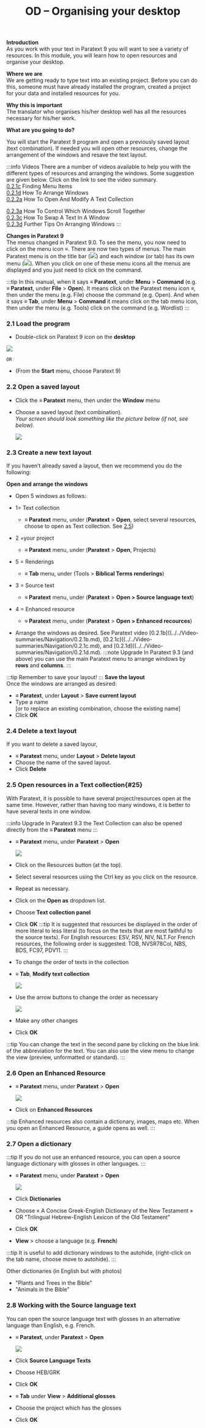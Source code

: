 ﻿---
title: 2. OD – Organising your desktop 
---

**Introduction**  
As you work with your text in Paratext 9 you will want to see a variety of resources. In this module, you will learn how to open resources and organise your desktop.

**Where we are**  
We are getting ready to type text into an existing project. Before you can do this, someone must have already installed the program, created a project for your data and installed resources for you.

**Why this is important**  
The translator who organises his/her desktop well has all the resources necessary for his/her work.

**What are you going to do?**

You will start the Paratext 9 program and open a previously saved layout (text combination). If needed you will open other resources, change the arrangement of the windows and resave the text layout.

:::info Videos 
There are a number of videos available to help you with the different types of resources and arranging the windows. Some suggestion are given below. Click on the link to see the video summary.  
[0.2.1c](../../Video-summaries/Navigation/0.2.1c.md) Finding Menu Items  
[0.2.1d](../../Video-summaries/Navigation/0.2.1d.md) How To Arrange Windows  
[0.2.2a](../../Video-summaries/Navigation/0.2.2a.md) How To Open And Modify A Text Collection

[0.2.3a](../../Video-summaries/Navigation/0.2.3a.md) How To Control Which Windows Scroll Together  
[0.2.3c](../../Video-summaries/Navigation/0.2.3c.md) How To Swap A Text In A Window  
[0.2.3d](../../Video-summaries/Navigation/0.2.3d.md) Further Tips On Arranging Windows
:::

**Changes in Paratext 9**  
The menus changed in Paratext 9.0. To see the menu, you now need to click on the menu icon ≡. There are now two types of menus. The main Paratext menu is on the title bar (![](../media/a7c437f2736cb28b0dff7abd780f5f94.png)) and each window (or tab) has its own menu (![](../media/65ab77824a1e025fac1bf88feb6ba66f.png)). When you click on one of these menu icons all the menus are displayed and you just need to click on the command.

:::tip
In this manual, when it says **≡ Paratext**, under **Menu** \> **Command** (e.g. **≡ Paratext**, under **File** \> **Open**). It means click on the Paratext menu icon ≡, then under the menu (e.g. File) choose the command (e.g. Open). And when it says **≡ Tab**, under **Menu** \> **Command** it means click on the tab menu icon, then under the menu (e.g. Tools) click on the command (e.g. Wordlist)
:::
### 2.1 Load the program

-   Double-click on Paratext 9 icon on the **desktop**

   ![](../media/b2697bb533e7765029252c8d51301dc9.png)

    OR

-   (From the **Start** menu, choose Paratext 9)

### 2.2 Open a saved layout

-   Click the **≡ Paratext** menu, then under the **Window** menu
-   Choose a saved layout (text combination).  
    *Your screen should look something like the picture below (if not, see below).*

    ![](../media/04940ad26e529e9718ce606e1fbda153.png)

### 2.3 Create a new text layout

If you haven’t already saved a layout, then we recommend you do the following:

**Open and arrange the windows**

-   Open 5 windows as follows:
-   1= Text collection
     -   **≡ Paratext** menu, under (**Paratext** \> **Open**, select several resources, choose to open as Text collection. See [2.5](2.OD.md#25))
-   2 =your project
     -   **≡ Paratext** menu, under (**Paratext** \> **Open**, Projects)
-   5 = Renderings
     -   **≡ Tab** menu, under (Tools \> **Biblical Terms renderings**)
-   3 = Source text
     -   **≡ Paratext** menu, under (**Paratext** \> **Open \> Source language text**)
-   4 = Enhanced resource
     -   **≡ Paratext** menu, under (**Paratext** \> **Open \> Enhanced recources**)

-   Arrange the windows as desired. See Paratext video [0.2.1b]((../../Video-summaries/Navigation/0.2.1b.md), [0.2.1c]((../../Video-summaries/Navigation/0.2.1c.md), and [0.2.1d]((../../Video-summaries/Navigation/0.2.1d.md).
:::note Upgrade
In Paratext 9.3 (and above) you can use the main Paratext menu to arrange windows by **rows** and **columns**.
:::

:::tip
Remember to save your layout!
:::
**Save the layout**  
Once the windows are arranged as desired:
-   **≡ Paratext**, under **Layout** \> **Save current layout**
-   Type a name  
    [or to replace an existing combination, choose the existing name]  
-   Click **OK**

### 2.4 Delete a text layout

If you want to delete a saved layour,

-   **≡ Paratext** menu, under **Layout** \> **Delete layout**
-   Choose the name of the saved layout.
-   Click **Delete**

### 2.5 Open resources in a Text collection{#25}

With Paratext, it is possible to have several project/resources open at the same time. However, rather than having too many windows, it is better to have several texts in one window.

:::info Upgrade
In Paratext 9.3 the Text Collection can also be opened directly from the **≡ Paratext** menu
:::

-   **≡ Paratext** menu, under **Paratext** \> **Open**

    ![](../media/OpenText.en.png)

-   Click on the Resources button (at the top).
-   Select several resources using the Ctrl key as you click on the resource.
-   Repeat as necessary.
-   Click on the **Open as** dropdown list.
-   Choose **Text collection panel**
-   Click **OK**
:::tip
It is suggested that resources be displayed in the order of more literal to less literal (to focus on the texts that are most faithful to the source texts). For English resources: ESV, RSV, NIV, NLT.For French resources, the following order is suggested: TOB, NVSR78Col, NBS, BDS, FC97, PDV11. 
:::

-   To change the order of texts in the collection
-   **≡ Tab**, **Modify text collection**

    ![](../media/a356ed446662b836196dfcc07a8847b1.png)

-   Use the arrow buttons to change the order as necessary

    ![](../media/52dd938c6ab8c8d2d540e062c9848466.png)

-   Make any other changes
-   Click **OK**

:::tip
You can change the text in the second pane by clicking on the blue link of the abbreviation for the text. You can also use the view menu to change the view (preview, unformatted or standard).
:::

### 2.6 Open an Enhanced Resource

-   **≡ Paratext** menu, under **Paratext** \> **Open**

    ![](../media/952eee9519e0b51a2f4c65c541b00845.png)

-   Click on **Enhanced Resources**

:::tip
Enhanced resources also contain a dictionary, images, maps etc. When you open an Enhanced Resource, a guide opens as well.
:::

### 2.7 Open a dictionary

:::tip
If you do not use an enhanced resource, you can open a source language dictionary with glosses in other languages.
:::

-   **≡ Paratext** menu, under **Paratext** \> **Open**

    ![](../media/24e00b1d05ecbd259476304fbe830e92.png)

-   Click **Dictionaries**
-   Choose « A Concise Greek-English Dictionary of the New Testament » OR "Trilingual Hebrew-English Lexicon of the Old Testament"
-   Click **OK**
-   **View** \> choose a language (e.g. **French**)

:::tip
It is useful to add dictionary windows to the autohide, (right-click on the tab name, choose move to autohide).
:::

Other dictionaries (in English but with photos)

-   "Plants and Trees in the Bible"
-   "Animals in the Bible"

### 2.8 Working with the Source language text

You can open the source language text with glosses in an alternative language than English, e.g. French.

-   **≡ Paratext**, under **Paratext** \> **Open**

    ![](../media/fc13d7ce221e68b16bd8260ae130c598.png)

-   Click **Source Language Texts**
-   Choose HEB/GRK
-   Click **OK**
-   **≡ Tab** under **View** \> **Additional glosses**
-   Choose the project which has the glosses
-   Click **OK**
